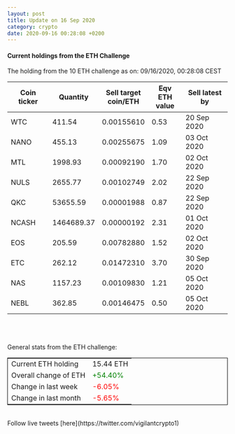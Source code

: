 ```yaml
---
layout: post
title: Update on 16 Sep 2020
category: crypto
date: 2020-09-16 00:28:08 +0200
---
```

<!-- Global site tag (gtag.js) - Google Analytics -->
<script async src="https://www.googletagmanager.com/gtag/js?id=UA-103831149-5"></script>
<script>
  window.dataLayer = window.dataLayer || [];
  function gtag(){dataLayer.push(arguments);}
  gtag('js', new Date());

  gtag('config', 'UA-103831149-5');
</script>


#### Current holdings from the ETH Challenge

The holding from the 10 ETH challenge as on: 09/16/2020, 00:28:08 CEST

|Coin ticker|Quantity|Sell target<br>coin/ETH|Eqv ETH<br>value|Sell latest by|
|-----------|--------|-----------|-----------|--------------|
WTC|411.54|  0.00155610|0.53|20 Sep 2020|
NANO|455.13|  0.00255675|1.09|03 Oct 2020|
MTL|1998.93|  0.00092190|1.70|02 Oct 2020|
NULS|2655.77|  0.00102749|2.02|22 Sep 2020|
QKC|53655.59|  0.00001988|0.87|22 Sep 2020|
NCASH|1464689.37|  0.00000192|2.31|01 Oct 2020|
EOS|205.59|  0.00782880|1.52|02 Oct 2020|
ETC|262.12|  0.01472310|3.70|30 Sep 2020|
NAS|1157.23|  0.00109830|1.21|05 Oct 2020|
NEBL|362.85|  0.00146475|0.50|05 Oct 2020|

<br>
<br>
<br>
General stats from the ETH challenge:

<table style="border:1px solid black;margin-left:auto;margin-right:auto;">
	<tbody>
	<tr>
		<td>Current ETH holding</td>
		<td>     15.44 ETH</td>
	</tr>
	<tr>
		<td>Overall change of ETH</td>
		<td><font color="green">+54.40%</font></td>
	</tr>
	<tr>
		<td>Change in last week</td>
		<td><font color="red">-6.05%</font></td>
	</tr>
	<tr>
		<td>Change in last month</td>
		<td><font color="red">-5.65%</font></td>
	</tr>
	</tbody>
</table>

<br>
Follow live tweets [here](https://twitter.com/vigilantcrypto1)
<br>
<br>